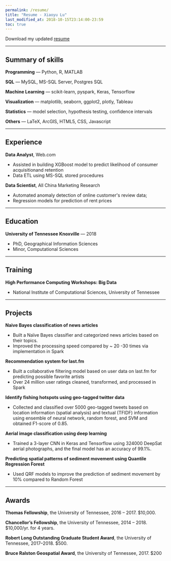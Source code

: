 ```yaml
---
permalink: /resume/
title: "Resume - Xiaoyu Lu"
last_modified_at: 2018-10-15T23:14:00-23:59
toc: true
---
```


Download my updated [resume](https://www.dropbox.com/s/4flbixhke0psg11/Resume_XiaoyuLu.pdf?raw=1)

<hr>

## Summary of skills

**Programming** &mdash; Python, R, MATLAB

**SQL** &mdash; MySQL, MS-SQL Server, Postgres SQL

**Machine Learning** &mdash; scikit-learn, pyspark, Keras, Tensorflow

**Visualization** &mdash; matplotlib, seaborn, ggplot2, plotly, Tableau

**Statistics** &mdash; model selection, hypothesis testing, confidence intervals

**Others** &mdash; LaTeX, ArcGIS, HTML5, CSS, Javascript

<hr>

## Experience

**Data Analyst**, <span>Web.com</span>
* Assisted in building XGBoost model to predict likelihood of consumer acquisitionand retention
* Data ETL using MS-SQL stored procedures

**Data Scientist**, All China Marketing Research
* Automated anomaly detection of online customer's review data;
* Regression models for prediction of rent prices

<hr>

## Education

**University of Tennessee Knoxville** &mdash; 2018

* PhD, Geographical Information Sciences
* Minor, Computational Sciences

<hr>

## Training

**High Performance Computing Workshops: Big Data**

* National Institute of Computational Sciences, University of Tennessee

<hr>

## Projects

**Naive Bayes classification of news articles**

* Built a Naïve Bayes classifier and categorized news articles based on their topics. 
* Improved the processing speed compared by ~ 20 -30 times via implementation in Spark

**Recommendation system for last.fm**

* Built a collaborative filtering model based on user data on last.fm for predicting possible favorite artists
* Over 24 million user ratings cleaned, transformed, and processed in Spark

**Identify fishing hotspots using geo-tagged twitter data**

* Collected and classified over 5000 geo-tagged tweets  based on location information  (spatial analysis) and textual (TFIDF) information using ensemble of neural network, random forest, and SVM and obtained F1-score of 0.85.

**Aerial image classification using deep learning**

* Trained a 3-layer CNN in Keras and Tensorflow using 324000 DeepSat aerial photographs, and the final model has an accuracy of  99.1%.
  
**Predicting spatial patterns of sediment movement using Quantile Regression Forest**

* Used QRF models to improve the prediction of  sediment movement by 10% compared to Random Forest

<hr>

## Awards

**Thomas Fellowship**, the University of Tennessee, 2016 – 2017. \$10,000.

**Chancellor’s Fellowship**, the University of Tennessee, 2014 – 2018. \$10,000/yr. for 4 years.

**Robert Long Outstanding Graduate Student Award**, the University of Tennessee, 2017–2018. \$500.

**Bruce Ralston Geospatial Award**, the University of Tennessee, 2017. \$200
